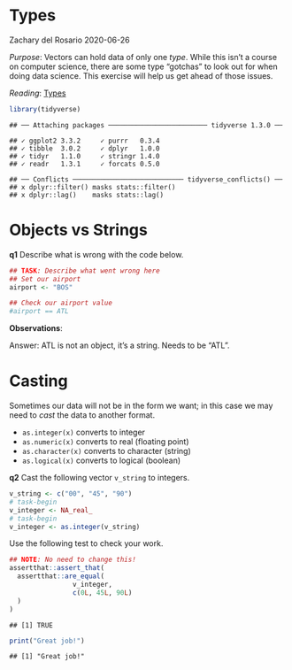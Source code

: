 Types
================
Zachary del Rosario
2020-06-26

*Purpose*: Vectors can hold data of only one *type*. While this isn’t a
course on computer science, there are some type “gotchas” to look out
for when doing data science. This exercise will help us get ahead of
those issues.

*Reading*: [Types](https://rstudio.cloud/learn/primers/1.2)

``` r
library(tidyverse)
```

    ## ── Attaching packages ───────────────────────── tidyverse 1.3.0 ──

    ## ✓ ggplot2 3.3.2     ✓ purrr   0.3.4
    ## ✓ tibble  3.0.2     ✓ dplyr   1.0.0
    ## ✓ tidyr   1.1.0     ✓ stringr 1.4.0
    ## ✓ readr   1.3.1     ✓ forcats 0.5.0

    ## ── Conflicts ──────────────────────────── tidyverse_conflicts() ──
    ## x dplyr::filter() masks stats::filter()
    ## x dplyr::lag()    masks stats::lag()

# Objects vs Strings

<!-- -------------------------------------------------- -->

**q1** Describe what is wrong with the code below.

``` r
## TASK: Describe what went wrong here
## Set our airport
airport <- "BOS"

## Check our airport value
#airport == ATL
```

**Observations**:

Answer: ATL is not an object, it’s a string. Needs to be “ATL”.

# Casting

<!-- -------------------------------------------------- -->

Sometimes our data will not be in the form we want; in this case we may
need to *cast* the data to another format.

  - `as.integer(x)` converts to integer
  - `as.numeric(x)` converts to real (floating point)
  - `as.character(x)` converts to character (string)
  - `as.logical(x)` converts to logical (boolean)

**q2** Cast the following vector `v_string` to integers.

``` r
v_string <- c("00", "45", "90")
# task-begin
v_integer <- NA_real_
# task-begin
v_integer <- as.integer(v_string)
```

Use the following test to check your work.

``` r
## NOTE: No need to change this!
assertthat::assert_that(
  assertthat::are_equal(
                v_integer,
                c(0L, 45L, 90L)
  )
)
```

    ## [1] TRUE

``` r
print("Great job!")
```

    ## [1] "Great job!"

<!-- include-exit-ticket -->
